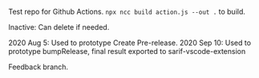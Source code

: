 Test repo for Github Actions.
`npx ncc build action.js --out .` to build.

Inactive: Can delete if needed.

2020 Aug 5: Used to prototype Create Pre-release.
2020 Sep 10: Used to prototype bumpRelease, final result exported to sarif-vscode-extension

Feedback branch.
